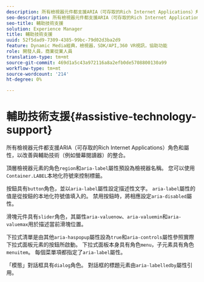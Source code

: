 ```yaml
---
description: 所有檢視器元件都支援ARIA（可存取的Rich Internet Applications）角色和屬性，以改善與輔助技術（例如螢幕閱讀器）的整合。
seo-description: 所有檢視器元件都支援ARIA（可存取的Rich Internet Applications）角色和屬性，以改善與輔助技術（例如螢幕閱讀器）的整合。
seo-title: 輔助技術支援
solution: Experience Manager
title: 輔助技術支援
uuid: 52f5dad9-7309-4385-99bc-79d02d3ba2d9
feature: Dynamic Media經典，檢視器，SDK/API,360 VR視訊，協助功能
role: 開發人員，商業從業人員
translation-type: tm+mt
source-git-commit: 469d1a5c43a972116a8a2efb0de5708800130a99
workflow-type: tm+mt
source-wordcount: '214'
ht-degree: 0%

---
```



# 輔助技術支援{#assistive-technology-support}

所有檢視器元件都支援ARIA（可存取的Rich Internet Applications）角色和屬性，以改善與輔助技術（例如螢幕閱讀器）的整合。

頂層檢視器元素的角色`region`和`aria-label`屬性預設為檢視器名稱。 您可以使用`Container.LABEL`本地化符號來控制標籤。

按鈕具有`button`角色，並以`aria-label`屬性設定描述性文字。 `aria-label`屬性的值是從按鈕的本地化符號值填入的。 禁用按鈕時，將相應設定`aria-disabled`屬性。

滑塊元件具有`slider`角色，其屬性`aria-valuenow`、`aria-valuemin`和`aria-valuemax`用於描述當前滑塊位置。

下拉式清單是由其他`aria-haspopup`屬性設為`true`和`aria-controls`屬性參照實際下拉式面板元素的按鈕所啟動。 下拉式面板本身具有角色`menu`，子元素具有角色`menuitem`。 每個菜單項都指定了`aria-label`屬性。

「模態」對話框具有`dialog`角色。 對話框的標題元素由`aria-labelledby`屬性引用。
